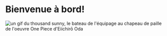# Bienvenue à bord!

![un gif du thousand sunny, le bateau de l'équipage au chapeau de paille de l'oeuvre One Piece d'Eiichirō Oda](https://media.giphy.com/media/IeOjczQqeoklW/giphy.gif)

<!--
**ChaBoxxHF/ChaBoxxHF** is a ✨ _special_ ✨ repository because its `README.md` (this file) appears on your GitHub profile.

Here are some ideas to get you started:

- 🔭 I’m currently working on ...
- 🌱 I’m currently learning ...
- 👯 I’m looking to collaborate on ...
- 🤔 I’m looking for help with ...
- 💬 Ask me about ...
- 📫 How to reach me: ...
- 😄 Pronouns: ...
- ⚡ Fun fact: ...
-->
